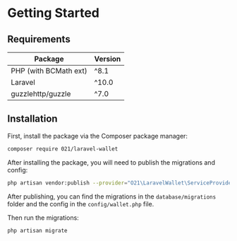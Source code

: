 # Getting Started

## Requirements

| Package               | Version |
|-----------------------|---------|
| PHP (with BCMath ext) | ^8.1    |
| Laravel               | ^10.0   |
| guzzlehttp/guzzle     | ^7.0    |

## Installation

First, install the package via the Composer package manager:
```bash
composer require 021/laravel-wallet
```

After installing the package, you will need to publish the migrations and config:
```bash
php artisan vendor:publish --provider="O21\LaravelWallet\ServiceProvider"
```

After publishing, you can find the migrations in the `database/migrations` folder and the config in the `config/wallet.php` file.

Then run the migrations:
```bash
php artisan migrate
```

